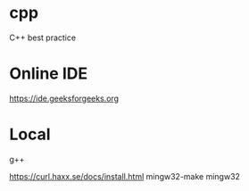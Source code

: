 # cpp
C++ best practice
# Online IDE
https://ide.geeksforgeeks.org
# Local
g++

https://curl.haxx.se/docs/install.html
mingw32-make mingw32
